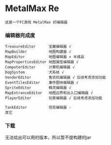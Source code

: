 # MetalMax Re

    这是一个FC游戏 MetalMax 的编辑器

### 编辑器完成度

    TreasureEditor      宝藏编辑器 √
    MapBuilder          地图构建器 √
    MapEditor           地图编辑器 × 半成品
    MapPropertiesEditor 地图属性编辑器 √
    ComputerEditor      计算机编辑器 √
    DogSystem           犬系统 √
    VendorEditor        售货机编辑器 √ 后续考虑添加功能
    EventTilesEditor    事件图块编辑器 √
    SpriteEditor        精灵编辑器 √
    MapEntranceEditor   地图边界和出入口编辑器 √
    PlayerEditor        玩家编辑器 √ 后续考虑添加功能

    TankEditor          坦克编辑器 -
    其它

### 下载

无法给出可以用的版本，所以暂不提构建的jar